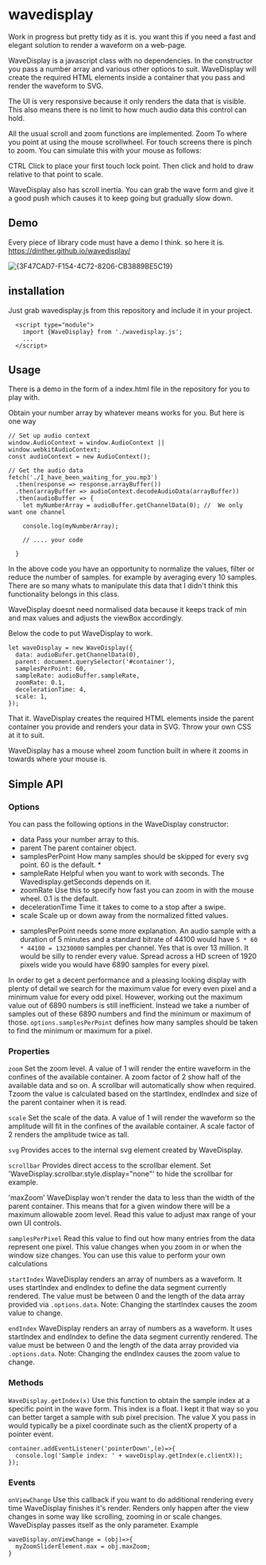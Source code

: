 # wavedisplay
Work in progress but pretty tidy as it is. you want this if you need a fast and elegant solution to render a waveform on a web-page.

WaveDisplay is a javascript class with no dependencies. In the constructor you pass a number array and various other options to suit.
WaveDisplay will create the required HTML elements inside a container that you pass and render the waveform to SVG.

The UI is very responsive because it only renders the data that is visible. This also means there is no limit to how much audio data this control can hold.

All the usual scroll and zoom functions are implemented. Zoom To where you point at using the mouse scrollwheel. For touch screens there is pinch to zoom. You can simulate this with your mouse as follows:

CTRL Click to place your first touch lock point. Then click and hold to draw relative to that point to scale.

WaveDisplay also has scroll inertia. You can grab the wave form and give it a good push which causes it to keep going but gradually slow down.

## Demo

Every piece of library code must have a demo I think. so here it is.
https://dinther.github.io/wavedisplay/

![{3F47CAD7-F154-4C72-8206-CB3889BE5C19}](https://github.com/user-attachments/assets/070080b8-fd18-49aa-98e9-24a7811227b5)


## installation

Just grab wavedisplay.js from this repository and include it in your project.

```
  <script type="module">
    import {WaveDisplay} from './wavedisplay.js';
    ...
  </script>
```

## Usage

There is a demo in the form of a index.html file in the repository for you to play with.

Obtain your number array by whatever means works for you. But here is one way
```
// Set up audio context
window.AudioContext = window.AudioContext || window.webkitAudioContext;
const audioContext = new AudioContext();

// Get the audio data
fetch('./I_have_been_waiting_for_you.mp3')
  .then(response => response.arrayBuffer())
  .then(arrayBuffer => audioContext.decodeAudioData(arrayBuffer))
  .then(audioBuffer => {
    let myNumberArray = audioBuffer.getChannelData(0); //  We only want one channel

    console.log(myNumberArray);

    // .... your code

  }
```

In the above code you have an opportunity to normalize the values, filter or reduce the number of samples. for example by averaging every 10 samples.
There are so many whats to manipulate this data that I didn't think this functionality belongs in this class.

WaveDisplay doesnt need normalised data because it keeps track of min and max values and adjusts the viewBox accordingly.

Below the code to put WaveDisplay to work.

```
let waveDisplay = new WaveDisplay({
  data: audioBufer.getChannelData(0),
  parent: document.querySelector('#container'),
  samplesPerPoint: 60,
  sampleRate: audioBuffer.sampleRate,
  zoomRate: 0.1,
  decelerationTime: 4,
  scale: 1,
});
```

That it. WaveDisplay creates the required HTML elements inside the parent container you provide and renders your data in SVG.
Throw your own CSS at it to suit.

WaveDisplay has a mouse wheel zoom function built in where it zooms in towards where your mouse is.

## Simple API

### Options
You can pass the following options in the WaveDisplay constructor:

- data              Pass your number array to this.
- parent            The parent container object.
- samplesPerPoint   How many samples should be skipped for every svg point. 60 is the default. *
- sampleRate        Helpful when you want to work with seconds. The Wavedisplay.getSeconds depends on it.
- zoomRate          Use this to specify how fast you can zoom in with the mouse wheel. 0.1 is the default.
- decelerationTime  Time it takes to come to a stop after a swipe.
- scale             Scale up or down away from the normalized fitted values.

* samplesPerPoint needs some more explanation. An audio sample with a duration of 5 minutes and a standard bitrate of 44100 would have `5 * 60 * 44100 = 13230000` samples per channel. Yes that is over 13 million. It would be silly to render every value. Spread across a HD screen of 1920 pixels wide you would have 6890 samples for every pixel.

In order to get a decent performance and a pleasing looking display with plenty of detail we search for the maximum value for every even pixel and a minimum value for every odd pixel. However, working out the maximum value out of 6890 numbers is still inefficient. Instead we take a number of samples out of these 6890 numbers and find the minimum or maximum of those. `options.samplesPerPoint` defines how many samples should be taken to find the minimum or maximum for a pixel.

### Properties

`zoom` Set the zoom level. A value of 1 will render the entire waveform in the confines of the available container. A zoom factor of 2 show half of the available data and so on. A scrollbar will automatically show when required. Tzoom the value is calculated based on the startIndex, endIndex and size of the parent container when it is read.

`scale` Set the scale of the data. A value of 1 will render the waveform so the amplitude will fit in the confines of the available container. A scale factor of 2 renders the amplitude twice as tall.

`svg` Provides acces to the internal svg element created by WaveDisplay.

`scrollbar` Provides direct access to the scrollbar element. Set 'WaveDisplay.scrollbar.style.display="none"' to hide the scrollbar for example.

'maxZoom' WaveDisplay won't render the data to less than the width of the parent container. This means that for a given window there will be a maximum allowable zoom level. Read this value to adjust max range of your own UI controls.

`samplesPerPixel` Read this value to find out how many entries from the data represent one pixel. This value changes when you zoom in or when the window size changes. You can use this value to perform your own calculations

`startIndex` WaveDisplay renders an array of numbers as a waveform. It uses startIndex and endIndex to define the data segment currently rendered. The value must be between 0 and the length of the data array provided via `.options.data`. Note: Changing the startIndex causes the zoom value to change.

`endIndex` WaveDisplay renders an array of numbers as a waveform. It uses startIndex and endIndex to define the data segment currently rendered. The value must be between 0 and the length of the data array provided via `.options.data`. Note: Changing the endIndex causes the zoom value to change.

### Methods

`WaveDisplay.getIndex(x)` Use this function to obtain the sample index at a specific point in the wave form. This index is a float. I kept it that way so you can better target a sample with sub pixel precision. The value X you pass in would typically be a pixel coordinate such as the clientX property of a pointer event.

```
container.addEventListener('pointerDown',(e)=>{
  console.log('Sample index: ' + waveDisplay.getIndex(e.clientX));
});
```

### Events

`onViewChange` Use this callback if you want to do additional rendering every time WaveDisplay finishes it's render. Renders only happen after the view changes in some way like scrolling, zooming in or scale changes. WaveDisplay passes itself as the only parameter.
Example 
```
waveDisplay.onViewChange = (obj)=>{
  myZoomSliderElement.max = obj.maxZoom;
}
```
